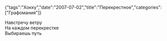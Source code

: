 {"tags":"Хокку","date":"2007-07-02","title":"Перекрестное","categories":["Графомания"]}

Навстречу ветру  
На каждом перекрестке  
Выбираешь путь
